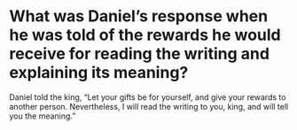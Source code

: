 # What was Daniel’s response when he was told of the rewards he would receive for reading the writing and explaining its meaning?

Daniel told the king, “Let your gifts be for yourself, and give your rewards to another person. Nevertheless, I will read the writing to you, king, and will tell you the meaning.”
